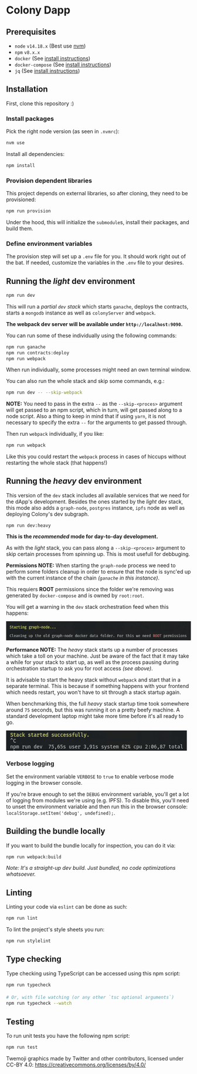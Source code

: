 # Colony Dapp

## Prerequisites
* `node` `v14.18.x` (Best use [nvm](https://github.com/nvm-sh/nvm))
* `npm` `v8.x.x`
* `docker` (See [install instructions](https://docs.docker.com/engine/install/))
* `docker-compose` (See [install instructions](https://docs.docker.com/compose/install/))
* `jq` (See [install instructions](https://github.com/stedolan/jq/wiki/Installation))

## Installation

First, clone this repository :)

### Install packages

Pick the right node version (as seen in `.nvmrc`):

```bash
nvm use
```

Install all dependencies:

```bash
npm install
```

### Provision dependent libraries

This project depends on external libraries, so after cloning, they need to be provisioned:
```bash
npm run provision
```

Under the hood, this will initialize the `submodule`s, install their packages, and build them.

### Define environment variables

The provision step will set up a `.env` file for you. It should work right out of the bat. If needed, customize the variables in the `.env` file to your desires.

## Running the _light_ dev environment

```bash
npm run dev
```

This will run a _partial `dev` stack_ which starts `ganache`, deploys the contracts, starts a `mongodb` instance as well as `colonyServer` and `webpack`.

**The webpack dev server will be available under `http://localhost:9090`.**

You can run some of these individually using the following commands:

```
npm run ganache
npm run contracts:deploy
npm run webpack
```

When run individually, some processes might need an own terminal window.

You can also run the whole stack and skip some commands, e.g.:

```bash
npm run dev -- --skip-webpack
```

**NOTE:** You need to pass in the extra `--` as the `--skip-<proces>` argument will get passed to an npm script, which in turn, will get passed along to a node script. Also a thing to keep in mind that if using `yarn`, it is not necessary to specify the extra `--` for the arguments to get passed through.

Then run `webpack` individually, if you like:

```bash
npm run webpack
```

Like this you could restart the `webpack` process in cases of hiccups without restarting the whole stack (that happens!)

## Running the _heavy_ dev environment

This version of the `dev` stack includes all available services that we need for the dApp's development. Besides the ones started by the _light_ dev stack, this mode also adds a `graph-node`, `postgres` instance, `ipfs` node as well as deploying Colony's dev subgraph.

```bash
npm run dev:heavy
```

**This is the _recommended_ mode for day-to-day development.**

As with the _light_ stack, you can pass along a `--skip-<proces>` argument to skip certain processes from spinning up. This is most usefull for debbuging.

**Permissions NOTE:** When starting the `graph-node` process we need to perform some folders cleanup in order to ensure that the node is sync'ed up with the current instance of the chain _(`ganache` in this instance)_.

This requiers **ROOT** permissions since the folder we're removing was generated by `docker-compose` and is owned by `root:root`.

You will get a warning in the `dev` stack orchestration feed when this happens:

![Mock Oracle Server Started](.assets/dev-stack-heavy-root-permissions.png)

**Performance NOTE:** The _heavy_ stack starts up a number of processes which take a toll on your machine. Just be aware of the fact that it may take a while for your stack to start up, as well as the process pausing during orchestration startup to ask you for root access _(see above)_.

It is advisable to start the heavy stack without `webpack` and start that in a separate terminal. This is because if something happens with your frontend which needs restart, you won't have to sit through a stack startup again.

When benchmarking this, the full _heavy_ stack startup time took somewhere around `75` seconds, but this was running it on a pretty beefy machine. A standard development laptop might take more time before it's all ready to go.

![Mock Oracle Server Started](.assets/dev-stack-heavy-startup-time.png)

### Verbose logging

Set the environment variable `VERBOSE` to `true` to enable verbose mode logging in the browser console.

If you're brave enough to set the `DEBUG` environment variable, you'll get a lot of logging from modules we're using (e.g. IPFS). To disable this, you'll need to unset the environment variable and then run this in the browser console: `localStorage.setItem('debug', undefined);`.


## Building the bundle locally

If you want to build the bundle locally for inspection, you can do it via:
```bash
npm run webpack:build
````

_Note: It's a straight-up dev build. Just bundled, no code optimizations whatsoever._

## Linting

Linting your code via `eslint` can be done as such:
```bash
npm run lint
```

To lint the project's style sheets you run:
```bash
npm run stylelint
```

## Type checking

Type checking using TypeScript can be accessed using this npm script:
```bash
npm run typecheck

# Or, with file watching (or any other `tsc optional arguments`)
npm run typecheck --watch
```

## Testing

To run unit tests you have the following npm script:

```bash
npm run test
```

Twemoji graphics made by Twitter and other contributors, licensed under CC-BY 4.0: https://creativecommons.org/licenses/by/4.0/
